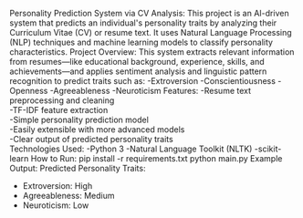 Personality Prediction System via CV Analysis:
This project is an AI-driven system that predicts an individual's personality traits by analyzing their Curriculum Vitae (CV) or resume text. It uses Natural Language Processing (NLP) techniques and machine learning models to classify personality characteristics.
Project Overview:
This system extracts relevant information from resumes—like educational background, experience, skills, and achievements—and applies sentiment analysis and linguistic pattern recognition to predict traits such as:
-Extroversion
-Conscientiousness
-Openness
-Agreeableness
-Neuroticism
Features:
-Resume text preprocessing and cleaning  
-TF-IDF feature extraction  
-Simple personality prediction model  
-Easily extensible with more advanced models  
-Clear output of predicted personality traits  
Technologies Used:
-Python 3
-Natural Language Toolkit (NLTK)
-scikit-learn
How to Run:
pip install -r requirements.txt
python main.py
Example Output:
Predicted Personality Traits:
- Extroversion: High
- Agreeableness: Medium
- Neuroticism: Low
